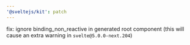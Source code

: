 ```yaml
---
'@sveltejs/kit': patch
---
```


fix: ignore binding_non_reactive in generated root component (this will cause an extra warning in `svelte@5.0.0-next.204`)
